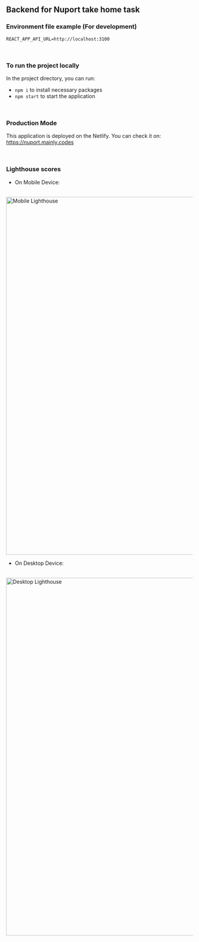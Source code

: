 ## Backend for Nuport take home task

### Environment file example (For development)
```
REACT_APP_API_URL=http://localhost:3100
```

<br />


### To run the project locally

In the project directory, you can run:

- `npm i` to install necessary packages
- `npm start` to start the application


<br />

### Production Mode

This application is deployed on the Netlify. 
You can check it on: https://nuport.mainly.codes


<br />


### Lighthouse scores

- On Mobile Device:
<br />
<img width="964" alt="Mobile Lighthouse" src="https://github.com/Md-Abdul-Halim-Rafi/nuport_take_home_task_frontend/blob/main/public/extra/mobile-lighthouse.png?raw=true">


- On Desktop Device:
<br />
<img width="964" alt="Desktop Lighthouse" src="https://raw.githubusercontent.com/Md-Abdul-Halim-Rafi/nuport_take_home_task_frontend/main/public/extra/desktop-lighthouse.png?token=GHSAT0AAAAAABNVCFR4LKFYKCR63VJZNMRSYVXJWJQ">
